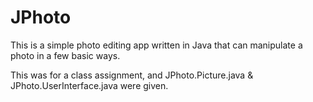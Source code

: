 JPhoto
======

This is a simple photo editing app written in Java that can manipulate a photo in a few basic ways.

This was for a class assignment, and JPhoto.Picture.java & JPhoto.UserInterface.java were given. 
